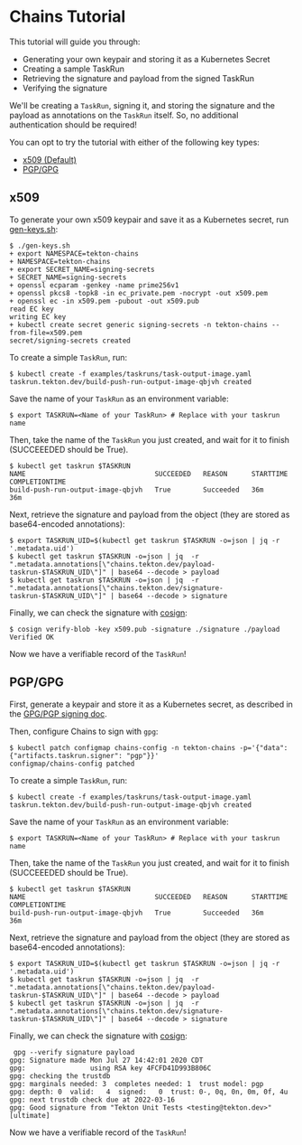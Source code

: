 # Chains Tutorial
This tutorial will guide you through:
* Generating your own keypair and storing it as a Kubernetes Secret
* Creating a sample TaskRun
* Retrieving the signature and payload from the signed TaskRun
* Verifying the signature

We'll be creating a `TaskRun`, signing it, and storing the signature and the payload as annotations on the `TaskRun` itself.
So, no additional authentication should be required!

You can opt to try the tutorial with either of the following key types:
* [x509 (Default)](#x509)
* [PGP/GPG](#PGP/GPG)

## x509
To generate your own x509 keypair and save it as a Kubernetes secret, run [gen-keys.sh](../gen-keys.sh):

```shell
$ ./gen-keys.sh
+ export NAMESPACE=tekton-chains
+ NAMESPACE=tekton-chains
+ export SECRET_NAME=signing-secrets
+ SECRET_NAME=signing-secrets
+ openssl ecparam -genkey -name prime256v1
+ openssl pkcs8 -topk8 -in ec_private.pem -nocrypt -out x509.pem
+ openssl ec -in x509.pem -pubout -out x509.pub
read EC key
writing EC key
+ kubectl create secret generic signing-secrets -n tekton-chains --from-file=x509.pem
secret/signing-secrets created
```

To create a simple `TaskRun`, run:

```shell
$ kubectl create -f examples/taskruns/task-output-image.yaml
taskrun.tekton.dev/build-push-run-output-image-qbjvh created
```

Save the name of your `TaskRun` as an environment variable:
```shell
$ export TASKRUN=<Name of your TaskRun> # Replace with your taskrun name
```

Then, take the name of the `TaskRun` you just created, and wait for it to finish (SUCCEEEDED should be True).

```shell
$ kubectl get taskrun $TASKRUN
NAME                                SUCCEEDED   REASON      STARTTIME   COMPLETIONTIME
build-push-run-output-image-qbjvh   True        Succeeded   36m         36m    
```

Next, retrieve the signature and payload from the object (they are stored as base64-encoded annotations):
```shell
$ export TASKRUN_UID=$(kubectl get taskrun $TASKRUN -o=json | jq -r '.metadata.uid')
$ kubectl get taskrun $TASKRUN -o=json | jq  -r ".metadata.annotations[\"chains.tekton.dev/payload-taskrun-$TASKRUN_UID\"]" | base64 --decode > payload
$ kubectl get taskrun $TASKRUN -o=json | jq  -r ".metadata.annotations[\"chains.tekton.dev/signature-taskrun-$TASKRUN_UID\"]" | base64 --decode > signature
```

Finally, we can check the signature with [cosign](https://github.com/sigstore/cosign):

```shell
$ cosign verify-blob -key x509.pub -signature ./signature ./payload 
Verified OK
```

Now we have a verifiable record of the `TaskRun`!

## PGP/GPG
First, generate a keypair and store it as a Kubernetes secret, as described in the [GPG/PGP signing doc](signing.md#GPG/PGP).

Then, configure Chains to sign with `gpg`:
```
$ kubectl patch configmap chains-config -n tekton-chains -p='{"data":{"artifacts.taskrun.signer": "pgp"}}'
configmap/chains-config patched
```

To create a simple `TaskRun`, run:

```shell
$ kubectl create -f examples/taskruns/task-output-image.yaml
taskrun.tekton.dev/build-push-run-output-image-qbjvh created
```

Save the name of your `TaskRun` as an environment variable:
```shell
$ export TASKRUN=<Name of your TaskRun> # Replace with your taskrun name
```

Then, take the name of the `TaskRun` you just created, and wait for it to finish (SUCCEEEDED should be True).

```shell
$ kubectl get taskrun $TASKRUN
NAME                                SUCCEEDED   REASON      STARTTIME   COMPLETIONTIME
build-push-run-output-image-qbjvh   True        Succeeded   36m         36m    
```

Next, retrieve the signature and payload from the object (they are stored as base64-encoded annotations):
```shell
$ export TASKRUN_UID=$(kubectl get taskrun $TASKRUN -o=json | jq -r '.metadata.uid')
$ kubectl get taskrun $TASKRUN -o=json | jq  -r ".metadata.annotations[\"chains.tekton.dev/payload-taskrun-$TASKRUN_UID\"]" | base64 --decode > payload
$ kubectl get taskrun $TASKRUN -o=json | jq  -r ".metadata.annotations[\"chains.tekton.dev/signature-taskrun-$TASKRUN_UID\"]" | base64 --decode > signature
```

Finally, we can check the signature with [cosign](https://github.com/sigstore/cosign):

```shell
 gpg --verify signature payload
gpg: Signature made Mon Jul 27 14:42:01 2020 CDT
gpg:                using RSA key 4FCFD41D993B806C
gpg: checking the trustdb
gpg: marginals needed: 3  completes needed: 1  trust model: pgp
gpg: depth: 0  valid:   4  signed:   0  trust: 0-, 0q, 0n, 0m, 0f, 4u
gpg: next trustdb check due at 2022-03-16
gpg: Good signature from "Tekton Unit Tests <testing@tekton.dev>" [ultimate]
```

Now we have a verifiable record of the `TaskRun`!
